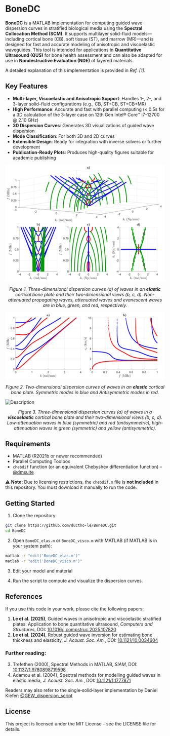 # BoneDC

**BoneDC** is a MATLAB implementation for computing guided wave dispersion curves in stratified biological media using the **Spectral Collocation Method (SCM)**. It supports multilayer solid-fluid models—including cortical bone (CB), soft tissue (ST), and marrow (MR)—and is designed for fast and accurate modeling of anisotropic and viscoelastic waveguides. This tool is intended for applications in **Quantitative Ultrasound (QUS)** for bone health assessment and can also be adapted for use in **Nondestructive Evaluation (NDE)** of layered materials.

A detailed explanation of this implementation is provided in *Ref. [1]*.

## Key Features

- **Multi-layer, Viscoelastic and Anisotropic Support**: Handles 1-, 2-, and 3-layer solid–fluid configurations (e.g., CB, ST+CB, ST+CB+MR)
- **High Performance**: Accurate and fast with parallel computing (< 0.5s for a 3D calculation of the 3-layer case on 12th Gen Intel® Core™ i7-12700 @ 2.10 GHz)
- **3D Dispersion Curves**: Generates 3D visualizations of guided wave dispersion
- **Mode Classification**: For both 3D and 2D curves
- **Extensible Design**: Ready for integration with inverse solvers or further development
- **Publication-Ready Plots**: Produces high-quality figures suitable for academic publishing


![Description](Figures/3D_dispersion_elas.svg)  
<div align="center">
<em>Figure 1. Three-dimensional dispersion curves (a) of waves in an <strong>elastic</strong> cortical bone plate and
their two-dimensional views (b, c, d). Non-attenuated propagating waves, attenuated waves and
evanescent waves are in blue, green, and red, respectively.</em>
</div>

![Description](Figures/2D_dispersion_elas.svg)  
<div align="center">
<em>Figure 2. Two-dimensional dispersion curves of waves in an <strong>elastic</strong> cortical bone plate. Symmetric modes in blue and Antisymmetric modes in red.</em>
</div>

![Description](Figures/3D_dispersion_visco.svg)  
<div align="center">
<em>Figure 3. Three-dimensional dispersion curves (a) of waves in a <strong>viscoelastic</strong> cortical bone plate and
their two-dimensional views (b, c, d). Low-attenuation waves in blue (symmetric) and red (antisymmetric), high-
attenuation waves in green (symmetric) and yellow (antisymmetric).</em>
</div>

## Requirements

- MATLAB (R2021b or newer recommended)  
- Parallel Computing Toolbox  
- `chebdif` function (or an equivalent Chebyshev differentiation function) – [@dmsuite](https://www.mathworks.com/matlabcentral/fileexchange/29-dmsuite)

⚠️ **Note:** Due to licensing restrictions, the `chebdif.m` file is **not included** in this repository. You must download it manually to run the code.

## Getting Started

1. Clone the repository:  
```bash
git clone https://github.com/ductho-le/BoneDC.git
cd BoneDC
```

2. Open `BoneDC_elas.m` or `BoneDC_visco.m` with MATLAB (if MATLAB is in your system path):
```bash
matlab -r "edit('BoneDC_elas.m')"
matlab -r "edit('BoneDC_visco.m')"
```

3. Edit your model and material

4. Run the script to compute and visualize the dispersion curves.

## References

If you use this code in your work, please cite the following papers:

1. **Le et al. (2025)**, Guided waves in anisotropic and viscoelastic stratified plates: Application to bone quantitative ultrasound, _Computers and Structures_, DOI: [10.1016/j.compstruc.2025.107820](https://doi.org/10.1016/j.compstruc.2025.107820)
2. **Le et al. (2024)**, Robust guided wave inversion for estimating bone thickness and elasticity, _J. Acoust. Soc. Am._, DOI: [10.1121/10.0034604](https://doi.org/10.1121/10.0034604)

### Further reading:

3. Trefethen (2000), Spectral Methods in MATLAB, _SIAM_, DOI: [10.1137/1.9780898719598](https://doi.org/10.1137/1.9780898719598)  
4. Adamou et al. (2004), Spectral methods for modelling guided waves in elastic media, _J. Acoust. Soc. Am._, DOI: [10.1121/1.1777871](https://doi.org/10.1121/1.1777871)

Readers may also refer to the single‑solid‑layer implementation by Daniel Kiefer: [@GEW_dispersion_script](https://github.com/dakiefer/GEW_dispersion_script)

## License

This project is licensed under the MIT License – see the LICENSE file for details.
